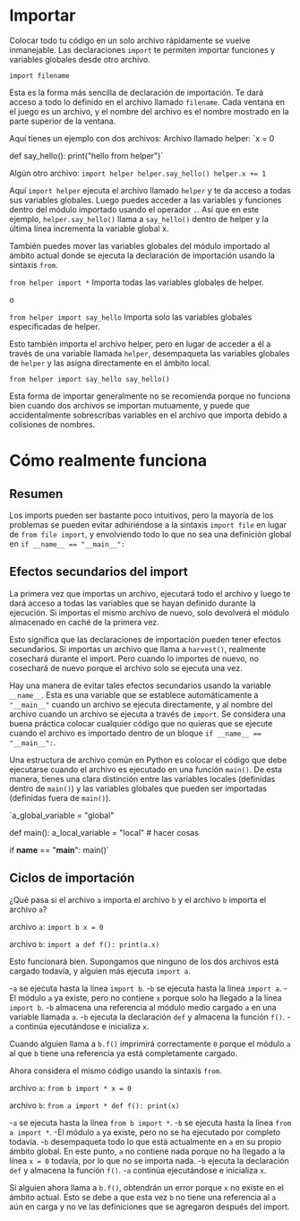 # Importar
Colocar todo tu código en un solo archivo rápidamente se vuelve inmanejable. Las declaraciones `import` te permiten importar funciones y variables globales desde otro archivo.

`import filename`

Esta es la forma más sencilla de declaración de importación. Te dará acceso a todo lo definido en el archivo llamado `filename`. Cada ventana en el juego es un archivo, y el nombre del archivo es el nombre mostrado en la parte superior de la ventana.

Aquí tienes un ejemplo con dos archivos:
Archivo llamado helper:
`x = 0

def say_hello():
    print("hello from helper")`

Algún otro archivo:
`import helper
helper.say_hello()
helper.x += 1`

Aquí `import helper` ejecuta el archivo llamado `helper` y te da acceso a todas sus variables globales.
Luego puedes acceder a las variables y funciones dentro del módulo importado usando el operador `.`.
Así que en este ejemplo, `helper.say_hello()` llama a `say_hello()` dentro de helper y la última línea incrementa la variable global x.

También puedes mover las variables globales del módulo importado al ámbito actual donde se ejecuta la declaración de importación usando la sintaxis `from`.

`from helper import *`
Importa todas las variables globales de helper.

o

`from helper import say_hello`
Importa solo las variables globales especificadas de helper.

Esto también importa el archivo helper, pero en lugar de acceder a él a través de una variable llamada `helper`, desempaqueta las variables globales de `helper` y las asigna directamente en el ámbito local.

`from helper import say_hello
say_hello()`

Esta forma de importar generalmente no se recomienda porque no funciona bien cuando dos archivos se importan mutuamente, y puede que accidentalmente sobrescribas variables en el archivo que importa debido a colisiones de nombres.

# Cómo realmente funciona

## Resumen
Los imports pueden ser bastante poco intuitivos, pero la mayoría de los problemas se pueden evitar adhiriéndose a la sintaxis `import file` en lugar de `from file import`, y envolviendo todo lo que no sea una definición global en
`if __name__ == "__main__":`

## Efectos secundarios del import
La primera vez que importas un archivo, ejecutará todo el archivo y luego te dará acceso a todas las variables que se hayan definido durante la ejecución.
Si importas el mismo archivo de nuevo, solo devolverá el módulo almacenado en caché de la primera vez.

Esto significa que las declaraciones de importación pueden tener efectos secundarios. Si importas un archivo que llama a `harvest()`, realmente cosechará durante el import. Pero cuando lo importes de nuevo, no cosechará de nuevo porque el archivo solo se ejecuta una vez.

Hay una manera de evitar tales efectos secundarios usando la variable `__name__`. Esta es una variable que se establece automáticamente a `"__main__"` cuando un archivo se ejecuta directamente, y al nombre del archivo cuando un archivo se ejecuta a través de `import`.
Se considera una buena práctica colocar cualquier código que no quieras que se ejecute cuando el archivo es importado dentro de un bloque `if __name__ == "__main__":`.

Una estructura de archivo común en Python es colocar el código que debe ejecutarse cuando el archivo es ejecutado en una función `main()`. De esta manera, tienes una clara distinción entre las variables locales (definidas dentro de `main()`) y las variables globales que pueden ser importadas (definidas fuera de `main()`).

`a_global_variable = "global"

def main():
    a_local_variable = "local"
    # hacer cosas

if __name__ == "__main__":
    main()`

## Ciclos de importación
¿Qué pasa si el archivo `a` importa el archivo `b` y el archivo `b` importa el archivo `a`?

archivo `a`:
`import b
x = 0`

archivo `b`:
`import a
def f():
    print(a.x)`

Esto funcionará bien. Supongamos que ninguno de los dos archivos está cargado todavía, y alguien más ejecuta `import a`.

-`a` se ejecuta hasta la línea `import b`.
-`b` se ejecuta hasta la línea `import a`.
-El módulo `a` ya existe, pero no contiene `x` porque solo ha llegado a la línea `import b`.
-`b` almacena una referencia al módulo medio cargado `a` en una variable llamada `a`.
-`b` ejecuta la declaración `def` y almacena la función `f()`.
-`a` continúa ejecutándose e inicializa `x`.

Cuando alguien llama a `b.f()` imprimirá correctamente `0` porque el módulo `a` al que `b` tiene una referencia ya está completamente cargado.

Ahora considera el mismo código usando la sintaxis `from`.

archivo `a`:
`from b import *
x = 0`

archivo `b`:
`from a import *
def f():
    print(x)`

-`a` se ejecuta hasta la línea `from b import *`.
-`b` se ejecuta hasta la línea `from a import *`.
-El módulo `a` ya existe, pero no se ha ejecutado por completo todavía.
-`b` desempaqueta todo lo que está actualmente en `a` en su propio ámbito global. En este punto, `a` no contiene nada porque no ha llegado a la línea `x = 0` todavía, por lo que no se importa nada.
-`b` ejecuta la declaración `def` y almacena la función `f()`.
-`a` continúa ejecutándose e inicializa `x`.

Si alguien ahora llama a `b.f()`, obtendrán un error porque `x` no existe en el ámbito actual. Esto se debe a que esta vez `b` no tiene una referencia al `a` aún en carga y no ve las definiciones que se agregaron después del import.